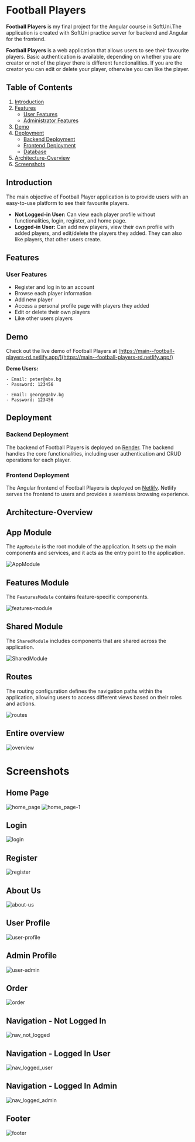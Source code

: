 # Football Players

**Football Players** is my final project for the Angular course in SoftUni.The application is created with SoftUni practice server for backend and Angular for the frontend.

**Football Players** is a web application that allows users to see their favourite players. Basic authentication is available, depending on whether you are creator or not of the player there is different functionalities. If you are the creator you can edit or delete your player, otherwise you can like the player.  

## Table of Contents

1. [Introduction](#introduction)
2. [Features](#features)
   - [User Features](#user-features)
   - [Administrator Features](#administrator-features)
3. [Demo](#demo)
4. [Deployment](#deployment)
   - [Backend Deployment](#backend-deployment)
   - [Frontend Deployment](#frontend-deployment)
   - [Database](#database)
5. [Architecture-Overview](#architecture-overview)
6. [Screenshots](#screenshots)
   
## Introduction

The main objective of Football Player application is to provide users with an easy-to-use platform to see their favourite players.

- **Not Logged-in User:** Can view each player profile without functionalities, login, register, and home page.
- **Logged-in User:** Can add new players, view their own profile with added players, and edit/delete the players they added. They can also like players, that other users create.

## Features

### User Features

- Register and log in to an account
- Browse each player information
- Add new player
- Access a personal profile page with players they added
- Edit or delete their own players
- Like other users players

## Demo

Check out the live demo of Football Players at [https://main--football-players-rd.netlify.app/](https://main--football-players-rd.netlify.app/)

**Demo Users:**

    - Email: peter@abv.bg
    - Password: 123456

    - Email: george@abv.bg
    - Password: 123456

## Deployment

### Backend Deployment

The backend of Football Players is deployed on [Render](https://render.com/). The backend handles the core functionalities, including user authentication and CRUD operations for each player.

### Frontend Deployment

The Angular frontend of Football Players is deployed on [Netlify](https://www.netlify.com/). Netlify serves the frontend to users and provides a seamless browsing experience.

## Architecture-Overview

## App Module
The `AppModule` is the root module of the application. It sets up the main components and services, and it acts as the entry point to the application.

![AppModule](https://github.com/TodorYadkov/SoftUni/assets/4013980/777ae6e6-a42e-4f0c-a77f-aeddc607f8f3)

## Features Module
The `FeaturesModule` contains feature-specific components.

![features-module](https://github.com/TodorYadkov/SoftUni/assets/4013980/543b520b-447e-4e6b-a3c2-e2ecae55c4c4)


## Shared Module
The `SharedModule` includes components that are shared across the application.

![SharedModule](https://github.com/TodorYadkov/SoftUni/assets/4013980/e4b935ec-8003-442c-a5cf-f01f2f4b9653)

## Routes
The routing configuration defines the navigation paths within the application, allowing users to access different views based on their roles and actions.

![routes](https://github.com/TodorYadkov/SoftUni/assets/4013980/cde36bd9-a870-4a14-943e-c4d8d9b3b7e0)

## Entire overview
![overview](https://github.com/TodorYadkov/SoftUni/assets/4013980/65fe5fb1-01cc-4aa2-b3da-4c272bb48970)

# Screenshots

## Home Page
![home_page](https://github.com/TodorYadkov/SoftUni/assets/4013980/0b9eb47f-7f39-45c0-bc8d-cefc39076e2d)
![home_page-1](https://github.com/TodorYadkov/SoftUni/assets/4013980/a10d4ab9-aba1-4370-8236-ed00b5b97faf)

## Login
![login](https://github.com/TodorYadkov/SoftUni/assets/4013980/43e92aea-df0e-4501-9cb5-0303993b0f7b)

## Register
![register](https://github.com/TodorYadkov/SoftUni/assets/4013980/6689afd1-5cb7-4c3f-9694-3a832016c06e)

## About Us
![about-us](https://github.com/TodorYadkov/SoftUni/assets/4013980/59941b8e-db22-48f2-a453-d135bda2072d)

## User Profile
![user-profile](https://github.com/TodorYadkov/SoftUni/assets/4013980/343e37f8-9f3a-49fa-bc5a-111cd0724fb4)

## Admin Profile
![user-admin](https://github.com/TodorYadkov/SoftUni/assets/4013980/7e664f40-d818-47dc-bdca-64ab723f2014)

## Order
![order](https://github.com/TodorYadkov/SoftUni/assets/4013980/da365179-b158-4058-a6b3-859e48c558ba)

## Navigation - Not Logged In
![nav_not_logged](https://github.com/TodorYadkov/SoftUni/assets/4013980/ecfb9c48-3704-4878-af24-8247dbaa1faf)

## Navigation - Logged In User
![nav_logged_user](https://github.com/TodorYadkov/SoftUni/assets/4013980/d5c6988c-381c-4647-b417-69420cc2981a)

## Navigation - Logged In Admin
![nav_logged_admin](https://github.com/TodorYadkov/SoftUni/assets/4013980/10ee64ae-3434-4127-b8d1-0bef34323ae2)

## Footer
![footer](https://github.com/TodorYadkov/SoftUni/assets/4013980/fe953e77-32b2-4677-90a9-dbc910a6e3e8)

